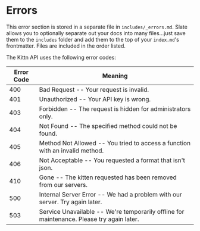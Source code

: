 # Errors

<aside class="notice">
This error section is stored in a separate file in <code>includes/_errors.md</code>. Slate allows you to optionally separate out your docs into many files...just save them to the <code>includes</code> folder and add them to the top of your <code>index.md</code>'s frontmatter. Files are included in the order listed.
</aside>

The Kittn API uses the following error codes:


Error Code | Meaning
---------- | -------
400 | Bad Request -- Your request is invalid.
401 | Unauthorized -- Your API key is wrong.
403 | Forbidden -- The request is hidden for administrators only.
404 | Not Found -- The specified method could not be found.
405 | Method Not Allowed -- You tried to access a function with an invalid method.
406 | Not Acceptable -- You requested a format that isn't json.
410 | Gone -- The kitten requested has been removed from our servers.
500 | Internal Server Error -- We had a problem with our server. Try again later.
503 | Service Unavailable -- We're temporarily offline for maintenance. Please try again later.
